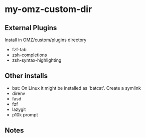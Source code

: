 # my-omz-custom-dir

## External Plugins

Install in OMZ/custom/plugins directory

* fzf-tab
* zsh-completions
* zsh-syntax-highlighting

## Other installs

* bat: On Linux it might be installed as 'batcat'. Create a symlink
* direnv
* fasd
* fzf
* lazygit
* p10k prompt

## Notes

